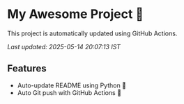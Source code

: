 # My Awesome Project 🚀

This project is automatically updated using GitHub Actions.

_Last updated: 2025-05-14 20:07:13 IST_

## Features
- Auto-update README using Python 🐍
- Auto Git push with GitHub Actions 🤖

